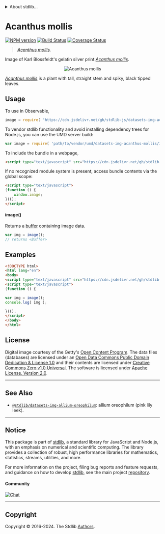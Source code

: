 <!--

@license Apache-2.0

Copyright (c) 2018 The Stdlib Authors.

Licensed under the Apache License, Version 2.0 (the "License");
you may not use this file except in compliance with the License.
You may obtain a copy of the License at

   http://www.apache.org/licenses/LICENSE-2.0

Unless required by applicable law or agreed to in writing, software
distributed under the License is distributed on an "AS IS" BASIS,
WITHOUT WARRANTIES OR CONDITIONS OF ANY KIND, either express or implied.
See the License for the specific language governing permissions and
limitations under the License.

-->


<details>
  <summary>
    About stdlib...
  </summary>
  <p>We believe in a future in which the web is a preferred environment for numerical computation. To help realize this future, we've built stdlib. stdlib is a standard library, with an emphasis on numerical and scientific computation, written in JavaScript (and C) for execution in browsers and in Node.js.</p>
  <p>The library is fully decomposable, being architected in such a way that you can swap out and mix and match APIs and functionality to cater to your exact preferences and use cases.</p>
  <p>When you use stdlib, you can be absolutely certain that you are using the most thorough, rigorous, well-written, studied, documented, tested, measured, and high-quality code out there.</p>
  <p>To join us in bringing numerical computing to the web, get started by checking us out on <a href="https://github.com/stdlib-js/stdlib">GitHub</a>, and please consider <a href="https://opencollective.com/stdlib">financially supporting stdlib</a>. We greatly appreciate your continued support!</p>
</details>

# Acanthus mollis

[![NPM version][npm-image]][npm-url] [![Build Status][test-image]][test-url] [![Coverage Status][coverage-image]][coverage-url] <!-- [![dependencies][dependencies-image]][dependencies-url] -->

> [_Acanthus mollis_][@blossfeldt:1928a].

<section class="intro">

Image of Karl Blossfeldt's gelatin silver print [_Acanthus mollis_][@blossfeldt:1928a].

<!-- <image align="center" src="./data/image.jpg" alt="Acanthus mollis"> -->

<div class="image" align="center">
    <img src="https://cdn.jsdelivr.net/gh/stdlib-js/stdlib@30236137d43c6a0dc458588e66527f6762e10634/lib/node_modules/%40stdlib/datasets/img-acanthus-mollis/data/image.jpg" alt="Acanthus mollis">
    <br>
</div>

<!-- </image> -->

[_Acanthus mollis_][@blossfeldt:1928a] is a plant with tall, straight stem and spiky, black tipped leaves.

</section>

<!-- /.intro -->



<section class="usage">

## Usage

To use in Observable,

```javascript
image = require( 'https://cdn.jsdelivr.net/gh/stdlib-js/datasets-img-acanthus-mollis@umd/browser.js' )
```

To vendor stdlib functionality and avoid installing dependency trees for Node.js, you can use the UMD server build:

```javascript
var image = require( 'path/to/vendor/umd/datasets-img-acanthus-mollis/index.js' )
```

To include the bundle in a webpage,

```html
<script type="text/javascript" src="https://cdn.jsdelivr.net/gh/stdlib-js/datasets-img-acanthus-mollis@umd/browser.js"></script>
```

If no recognized module system is present, access bundle contents via the global scope:

```html
<script type="text/javascript">
(function () {
    window.image;
})();
</script>
```

#### image()

Returns a [buffer][@stdlib/buffer/ctor] containing image data.

```javascript
var img = image();
// returns <Buffer>
```

</section>

<!-- /.usage -->

<section class="examples">

<!-- TODO: more creative example. -->

## Examples

<!-- eslint no-undef: "error" -->

```html
<!DOCTYPE html>
<html lang="en">
<body>
<script type="text/javascript" src="https://cdn.jsdelivr.net/gh/stdlib-js/datasets-img-acanthus-mollis@umd/browser.js"></script>
<script type="text/javascript">
(function () {

var img = image();
console.log( img );

})();
</script>
</body>
</html>
```

</section>

<!-- /.examples -->



<!-- <license> -->

## License

Digital image courtesy of the Getty's [Open Content Program][getty-open-content]. The data files (databases) are licensed under an [Open Data Commons Public Domain Dedication & License 1.0][pddl-1.0] and their contents are licensed under [Creative Commons Zero v1.0 Universal][cc0]. The software is licensed under [Apache License, Version 2.0][apache-license].

<!-- </license> -->

<!-- Section for related `stdlib` packages. Do not manually edit this section, as it is automatically populated. -->

<section class="related">

* * *

## See Also

-   <span class="package-name">[`@stdlib/datasets-img-allium-oreophilum`][@stdlib/datasets/img-allium-oreophilum]</span><span class="delimiter">: </span><span class="description">allium oreophilum (pink lily leek).</span>

</section>

<!-- /.related -->

<!-- Section for all links. Make sure to keep an empty line after the `section` element and another before the `/section` close. -->


<section class="main-repo" >

* * *

## Notice

This package is part of [stdlib][stdlib], a standard library for JavaScript and Node.js, with an emphasis on numerical and scientific computing. The library provides a collection of robust, high performance libraries for mathematics, statistics, streams, utilities, and more.

For more information on the project, filing bug reports and feature requests, and guidance on how to develop [stdlib][stdlib], see the main project [repository][stdlib].

#### Community

[![Chat][chat-image]][chat-url]

---

## Copyright

Copyright &copy; 2016-2024. The Stdlib [Authors][stdlib-authors].

</section>

<!-- /.stdlib -->

<!-- Section for all links. Make sure to keep an empty line after the `section` element and another before the `/section` close. -->

<section class="links">

[npm-image]: http://img.shields.io/npm/v/@stdlib/datasets-img-acanthus-mollis.svg
[npm-url]: https://npmjs.org/package/@stdlib/datasets-img-acanthus-mollis

[test-image]: https://github.com/stdlib-js/datasets-img-acanthus-mollis/actions/workflows/test.yml/badge.svg?branch=main
[test-url]: https://github.com/stdlib-js/datasets-img-acanthus-mollis/actions/workflows/test.yml?query=branch:main

[coverage-image]: https://img.shields.io/codecov/c/github/stdlib-js/datasets-img-acanthus-mollis/main.svg
[coverage-url]: https://codecov.io/github/stdlib-js/datasets-img-acanthus-mollis?branch=main

<!--

[dependencies-image]: https://img.shields.io/david/stdlib-js/datasets-img-acanthus-mollis.svg
[dependencies-url]: https://david-dm.org/stdlib-js/datasets-img-acanthus-mollis/main

-->

[chat-image]: https://img.shields.io/gitter/room/stdlib-js/stdlib.svg
[chat-url]: https://app.gitter.im/#/room/#stdlib-js_stdlib:gitter.im

[stdlib]: https://github.com/stdlib-js/stdlib

[stdlib-authors]: https://github.com/stdlib-js/stdlib/graphs/contributors

[cli-section]: https://github.com/stdlib-js/datasets-img-acanthus-mollis#cli
[cli-url]: https://github.com/stdlib-js/datasets-img-acanthus-mollis/tree/cli
[@stdlib/datasets-img-acanthus-mollis]: https://github.com/stdlib-js/datasets-img-acanthus-mollis/tree/main

[umd]: https://github.com/umdjs/umd
[es-module]: https://developer.mozilla.org/en-US/docs/Web/JavaScript/Guide/Modules

[deno-url]: https://github.com/stdlib-js/datasets-img-acanthus-mollis/tree/deno
[umd-url]: https://github.com/stdlib-js/datasets-img-acanthus-mollis/tree/umd
[esm-url]: https://github.com/stdlib-js/datasets-img-acanthus-mollis/tree/esm
[branches-url]: https://github.com/stdlib-js/datasets-img-acanthus-mollis/blob/main/branches.md

[getty-open-content]: http://www.getty.edu/about/opencontent.html

[pddl-1.0]: http://opendatacommons.org/licenses/pddl/1.0/

[cc0]: https://creativecommons.org/publicdomain/zero/1.0

[apache-license]: https://www.apache.org/licenses/LICENSE-2.0

[@blossfeldt:1928a]: http://www.getty.edu/art/collection/objects/35443/karl-blossfeldt-acanthus-mollis-german-1928/

[@stdlib/buffer/ctor]: https://github.com/stdlib-js/buffer-ctor/tree/umd

<!-- <related-links> -->

[@stdlib/datasets/img-allium-oreophilum]: https://github.com/stdlib-js/datasets-img-allium-oreophilum/tree/umd

<!-- </related-links> -->

</section>

<!-- /.links -->
